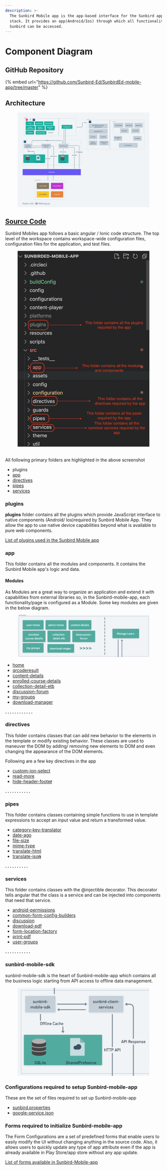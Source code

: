 ```yaml
---
description: >-
  The Sunbird Mobile app is the app-based interface for the Sunbird application
  stack. It provides an app(Android/Ios) through which all functionality of
  Sunbird can be accessed.
---
```


# Component Diagram

## GitHub Repository

{% embed url="https://github.com/Sunbird-Ed/SunbirdEd-mobile-app/tree/master" %}

## Architecture

<figure><img src="../../../../.gitbook/assets/4a18f6f2-fece-4acc-b8c5-7795410ced94.png" alt=""><figcaption></figcaption></figure>

## [Source Code](https://github.com/Sunbird-Ed/SunbirdEd-mobile-app/tree/master)

Sunbird Mobiles app follows a basic angular / Ionic code structure. The top level of the workspace contains workspace-wide configuration files, configuration files for the application, and test files.

<figure><img src="../../../../.gitbook/assets/Screenshot 2023-08-04 at 1.18.12 AM.png" alt=""><figcaption></figcaption></figure>

\
All following primary folders are highlighted in the above screenshot

* plugins
* [app](https://github.com/Sunbird-Ed/SunbirdEd-mobile-app/tree/master/src/app)
* [directives](https://github.com/Sunbird-Ed/SunbirdEd-mobile-app/tree/master/src/directives)
* [pipes](https://github.com/Sunbird-Ed/SunbirdEd-mobile-app/tree/master/src/pipes)
* [services](https://github.com/Sunbird-Ed/SunbirdEd-mobile-app/tree/master/src/services)

### **plugins**

**plugins** folder contains all the plugins which provide JavaScript interface to native components (Android/ Ios)required by Sunbird Mobile App. They allow the app to use native device capabilities beyond what is available to pure web components.

[List of plugins used in the Sunbird Mobile app](sunbird-mobile-app-plugins.md)

### app

This folder contains all the modules and components. It contains the Sunbird Mobile app's logic and data.&#x20;

#### Modules

As Modules are a great way to organize an application and extend it with capabilities from external libraries so, in the Sunbird-mobile-app, each functionality/page is configured as a Module. Some key modules are given in the below diagram.

<figure><img src="../../../../.gitbook/assets/Screenshot 2023-08-04 at 2.59.34 PM.png" alt=""><figcaption></figcaption></figure>

* [home](https://sunbird-ed.github.io/docs/mobile/modules/HomePageModule.html)
* [qrcoderesult](https://sunbird-ed.github.io/docs/mobile/modules/QrcoderesultPageModule.html)
* [content-details](https://sunbird-ed.github.io/docs/mobile/modules/ContentDetailsPageModule.html)
* [enrolled-course-details](https://sunbird-ed.github.io/docs/mobile/modules/EnrolledCourseDetailsPagePageModule.html)
* [collection-detail-etb](https://sunbird-ed.github.io/docs/mobile/modules/CollectionDetailEtbPageModule.html)
* [discussion-forum](https://sunbird-ed.github.io/docs/mobile/modules/DiscussionForumModule.html)
* [my-groups](https://sunbird-ed.github.io/docs/mobile/modules/MyGroupsPageModule.html)
* [download-manager](https://sunbird-ed.github.io/docs/mobile/modules/DownloadManagerPageModule.html)

&#x20;    **. . . . . . . . . . . .**

### directives

This folder contains classes that can add new behavior to the elements in the template or modify existing behavior. These classes are used to maneuver the DOM by adding/ removing new elements to DOM and even changing the appearance of the DOM elements.

Following are a few key directives in the app

* [custom-ion-select](https://sunbird-ed.github.io/docs/mobile/directives/CustomIonSelectDirective.html)
* [read-more](https://sunbird-ed.github.io/docs/mobile/directives/HideHeaderFooterDirective.html)
* [hide-header-foote**r**](https://sunbird-ed.github.io/docs/mobile/directives/ReadMoreDirective.html)

**. . . . . . . . . . .**

### pipes

This folder contains classes containing simple functions to use in template expressions to accept an input value and return a transformed value.

* [category-key-translator](https://sunbird-ed.github.io/docs/mobile/pipes/CategoryKeyTranslator.html)
* [date-ago](https://sunbird-ed.github.io/docs/mobile/pipes/DateAgoPipe.html)
* [file-size](https://sunbird-ed.github.io/docs/mobile/pipes/FileSizePipe.html)
* [mime-type](https://sunbird-ed.github.io/docs/mobile/pipes/MimeTypePipe.html)
* [translate-html](https://sunbird-ed.github.io/docs/mobile/pipes/TranslateHtmlPipe.html)
* [translate-jso**n**](https://sunbird-ed.github.io/docs/mobile/pipes/TranslateJsonPipe.html)

**. . . . . . . .  . .**&#x20;

### services

This folder contains classes with the @injectible decorator. This decorator tells angular that the class is a service and can be injected into components that need that service.

* [android-permissions](https://sunbird-ed.github.io/docs/mobile/injectables/AndroidPermissionsService.html)
* [common-form-config-builders](https://sunbird-ed.github.io/docs/mobile/injectables/FrameworkCommonFormConfigBuilder.html)
* [discussion](https://sunbird-ed.github.io/docs/mobile/injectables/DiscussionTelemetryService.html)
* [download-pdf](https://sunbird-ed.github.io/docs/mobile/injectables/DownloadPdfService.html)
* [form-location-factory](https://sunbird-ed.github.io/docs/mobile/injectables/FormAndFrameworkUtilService.html)
* [print-pdf](https://sunbird-ed.github.io/docs/mobile/injectables/PrintPdfService.html)
* [user-groups](https://sunbird-ed.github.io/docs/mobile/injectables/ProfileHandler.html)

**. . . . . . . . . . .**&#x20;

### **sunbird-mobile-sdk**

sunbird-mobile-sdk is the heart of Sunbird-mobile-app which contains all the business logic starting from API access to offline data management.

<figure><img src="../../../../.gitbook/assets/Screenshot 2023-08-06 at 2.14.42 AM.png" alt=""><figcaption></figcaption></figure>

### Configurations required to  setup Sunbird-mobile-app

These are the set of files required  to set up Sunbird-mobile-app

* [sunbird.properties](../../../../use-1/source-code/workflows/mobile/configurations-to-setup-mobile-app.md#1.-sunbird.properties)
* [google-service.json](../../../../use-1/source-code/workflows/mobile/configurations-to-setup-mobile-app.md#2.-google-service.json)

### Forms required to  initialize Sunbird-mobile-app

The Form Configurations are a set of predefined forms that enable users to easily modify the UI without changing anything in the source code. Also, it allows users to quickly update any type of app attribute even if the app is already available in Play Store/app store without any app update.

[List of forms available in Sunbird-Mobile-app](../../../../development-resources/misc-pages/mobile-form-configurations.md)

